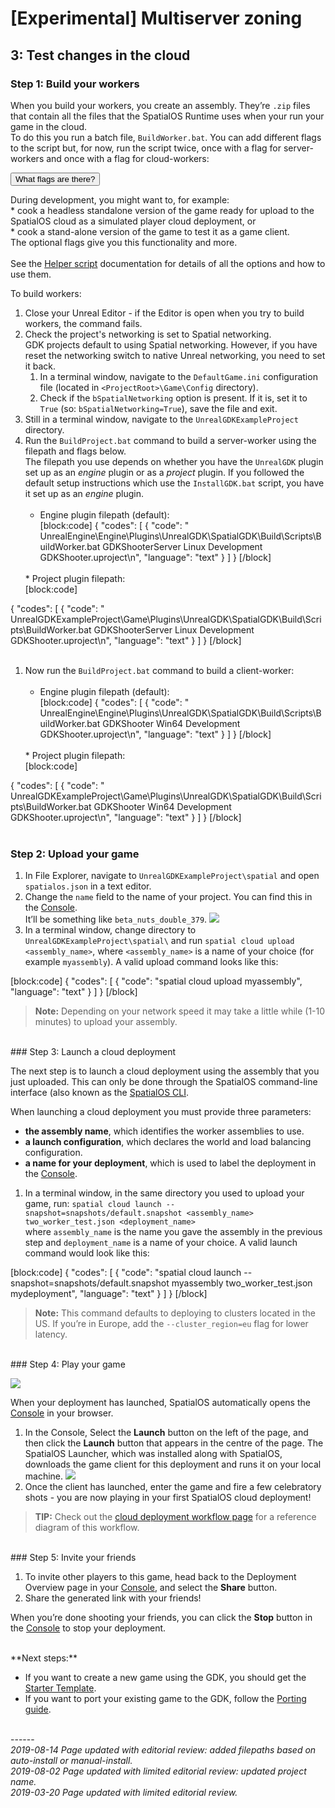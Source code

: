 

# \[Experimental\] Multiserver zoning
## 3: Test changes in the cloud
### Step 1: Build your workers

When you build your workers, you create an assembly. They’re `.zip` files that contain all the files that the SpatialOS Runtime uses when your run your game in the cloud. </br>
To do this you run a batch file,  `BuildWorker.bat`. You can add different flags to the script but, for now, run the script twice, once with a flag for server-workers and once with a flag for cloud-workers:</br>

  <button class="collapsible">What flags are there?</button>
<div>

During development, you might want to, for example:</br> * cook a headless standalone version of the game ready for upload to the SpatialOS cloud as a simulated player cloud deployment, or </br> * cook a stand-alone version of the game to test it as a game client.</br> The optional flags give you this functionality and more.</br></br> See the [Helper script]({{urlRoot}}/content/apis-and-helper-scripts/helper-scripts) documentation for details of all the options and how to use them.

</div>

To build workers:

1. Close your Unreal Editor - if the Editor is open when you try to build workers, the command fails.
1. Check the project's networking is set to Spatial networking. </br>
GDK projects default to using Spatial networking. However, if you have reset the networking switch to native Unreal networking, you need to set it back. </br>
    1. In a terminal window, navigate to the `DefaultGame.ini` configuration file (located in `<ProjectRoot>\Game\Config` directory).
    2. Check if the `bSpatialNetworking` option is present. If it is, set it to `True` (so: `bSpatialNetworking=True`), save the file and exit. 
1. Still in a terminal window, navigate to the `UnrealGDKExampleProject` directory.
1. Run the `BuildProject.bat` command to build a server-worker using the filepath and flags below. </br>
The filepath you use depends on whether you have the `UnrealGDK` plugin set up as an *engine* plugin or as a *project* plugin. If you followed the default setup instructions which use the `InstallGDK.bat` script, you have it set up as an *engine* plugin. <br/></br>
      * Engine plugin filepath (default):</br>
      [block:code]
{
  "codes": [
  {
      "code": "      UnrealEngine\\Engine\\Plugins\\UnrealGDK\\SpatialGDK\\Build\\Scripts\\BuildWorker.bat GDKShooterServer Linux Development GDKShooter.uproject\n",
      "language": "text"
    }
  ]
}
[/block]
      </br>
      * Project plugin filepath:</br>
      [block:code]
{
  "codes": [
  {
      "code": "      UnrealGDKExampleProject\\Game\\Plugins\\UnrealGDK\\SpatialGDK\\Build\\Scripts\\BuildWorker.bat GDKShooterServer Linux Development GDKShooter.uproject\n",
      "language": "text"
    }
  ]
}
[/block]
      </br></br>
  1. Now run the `BuildProject.bat` command to build a client-worker: <br/><br/>
      * Engine plugin filepath (default):</br>
      [block:code]
{
  "codes": [
  {
      "code": "      UnrealEngine\\Engine\\Plugins\\UnrealGDK\\SpatialGDK\\Build\\Scripts\\BuildWorker.bat GDKShooter Win64 Development GDKShooter.uproject\n",
      "language": "text"
    }
  ]
}
[/block]
      <br/>
      * Project plugin filepath:</br>
      [block:code]
{
  "codes": [
  {
      "code": "        UnrealGDKExampleProject\\Game\\Plugins\\UnrealGDK\\SpatialGDK\\Build\\Scripts\\BuildWorker.bat GDKShooter Win64 Development GDKShooter.uproject\n",
      "language": "text"
    }
  ]
}
[/block]
      <br/><br/>

### Step 2: Upload your game

1. In File Explorer, navigate to `UnrealGDKExampleProject\spatial` and open `spatialos.json` in a text editor.
1. Change the `name` field to the name of your project. You can find this in the [Console](https://console.improbable.io). </br>It’ll be something like `beta_nuts_double_379`.
    ![]({{assetRoot}}assets/tutorial/project-name.png)
1. In a terminal window, change directory to `UnrealGDKExampleProject\spatial\` and run `spatial cloud upload <assembly_name>`, where `<assembly_name>` is a name of your choice (for example `myassembly`). A valid upload command looks like this:

[block:code]
{
  "codes": [
  {
      "code": "spatial cloud upload myassembly",
      "language": "text"
    }
  ]
}
[/block]

> **Note:** Depending on your network speed it may take a little while (1-10 minutes) to upload your assembly.

<br/>
### Step 3: Launch a cloud deployment

The next step is to launch a cloud deployment using the assembly that you just uploaded. This can only be done through the SpatialOS command-line interface (also known as the [SpatialOS CLI]({{urlRoot}}/content/glossary#spatialos-command-line-tool-cli).

When launching a cloud deployment you must provide three parameters:

* **the assembly name**, which identifies the worker assemblies to use.
* **a launch configuration**, which declares the world and load balancing configuration.
* **a name for your deployment**, which is used to label the deployment in the [Console]({{urlRoot}}/content/glossary#console).

1. In a  terminal window, in the same directory you used to upload your game, run: `spatial cloud launch --snapshot=snapshots/default.snapshot <assembly_name> two_worker_test.json <deployment_name>` 
    <br/>where `assembly_name` is the name you gave the assembly in the previous step and `deployment_name` is a name of your choice. A valid launch command would look like this:

[block:code]
{
  "codes": [
  {
      "code": "spatial cloud launch --snapshot=snapshots/default.snapshot myassembly two_worker_test.json mydeployment",
      "language": "text"
    }
  ]
}
[/block]

> **Note:** This command defaults to deploying to clusters located in the US. If you’re in Europe, add the `--cluster_region=eu` flag for lower latency.

<br/>
### Step 4: Play your game

![]({{assetRoot}}assets/tutorial/old-console.png)

When your deployment has launched, SpatialOS automatically opens the [Console](https://console.improbable.io) in your browser.

1. In the Console, Select the **Launch** button on the left of the page, and then click the **Launch** button that appears in the centre of the page. The SpatialOS Launcher, which was installed along with SpatialOS, downloads the game client for this deployment and runs it on your local machine.
    ![]({{assetRoot}}assets/tutorial/launch.png)
1. Once the client has launched, enter the game and fire a few celebratory shots - you are now playing in your first SpatialOS cloud deployment!

> **TIP:** Check out the [cloud deployment workflow page]({{urlRoot}}/content/cloud-deployment-workflow) for a reference diagram of this workflow.

<br/>
### Step 5: Invite your friends

1. To invite other players to this game, head back to the Deployment Overview page in your [Console](https://console.improbable.io), and select the **Share** button.
1. Share the generated link with your friends!

When you’re done shooting your friends, you can click the **Stop** button in the [Console](https://console.improbable.io) to stop your deployment.

<br/>
**Next steps:**

* If you want to create a new game using the GDK, you should get the [Starter Template]({{urlRoot}}/content/get-started/starter-template/get-started-template-intro). 
* If you want to port your existing game to the GDK, follow the [Porting guide]({{urlRoot}}/content/tutorials/tutorial-porting-guide).


<br/>------<br/>
_2019-08-14 Page updated with editorial review: added filepaths based on auto-install or manual-install._</br>
_2019-08-02 Page updated with limited editorial review: updated project name._</br>
_2019-03-20 Page updated with limited editorial review._
